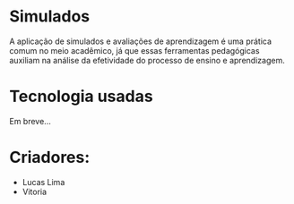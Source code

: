 # Simulados
A aplicação de simulados e avaliações de aprendizagem é uma prática comum no meio acadêmico, já que essas ferramentas pedagógicas auxiliam na análise da efetividade do processo de ensino e aprendizagem. 

# Tecnologia usadas

Em breve...

# Criadores:
- Lucas Lima
- Vitoria 
